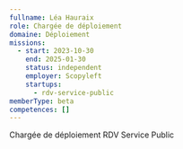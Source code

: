 ```yaml
---
fullname: Léa Hauraix
role: Chargée de déploiement
domaine: Déploiement
missions:
  - start: 2023-10-30
    end: 2025-01-30
    status: independent
    employer: Scopyleft
    startups:
      - rdv-service-public
memberType: beta
competences: []
---
```

Chargée de déploiement RDV Service Public